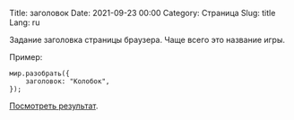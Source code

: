 Title: заголовок
Date: 2021-09-23 00:00
Category: Страница
Slug: title
Lang: ru

Задание заголовка страницы браузера. Чаще всего это название игры.

</div><div class="contents">

Пример:

```
мир.разобрать({
    заголовок: "Колобок",
});
```

[Посмотреть результат][result].

</div>

[result]: ../../3.4/игра.html?z64=eJy7sOfCjosNehcbLmy4sP3CvgsbQayLTRd7NKq5FIAAKLjhwmagxG4g3gTEu6wUlC7MggpsBAko6XDValoDAL+VLNM=
